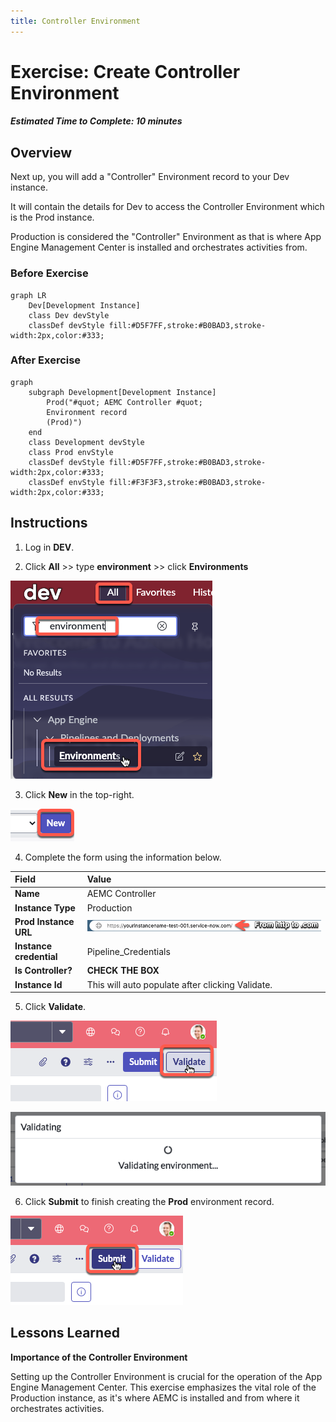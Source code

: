 ```yaml
---
title: Controller Environment
---
```


# Exercise: Create Controller Environment

##### Estimated Time to Complete: 10 minutes

## Overview

Next up, you will add a "Controller" Environment record to your Dev instance.  

It will contain the details for Dev to access the Controller Environment which is the Prod instance.

Production is considered the "Controller" Environment as that is where App Engine Management Center is installed and orchestrates activities from. 


### Before Exercise
``` mermaid
graph LR
    Dev[Development Instance]
    class Dev devStyle
    classDef devStyle fill:#D5F7FF,stroke:#B0BAD3,stroke-width:2px,color:#333;
```


### After Exercise

``` mermaid
graph 
    subgraph Development[Development Instance]
        Prod("#quot; AEMC Controller #quot;
        Environment record
        (Prod)")
    end
    class Development devStyle
    class Prod envStyle
    classDef devStyle fill:#D5F7FF,stroke:#B0BAD3,stroke-width:2px,color:#333;
    classDef envStyle fill:#F3F3F3,stroke:#B0BAD3,stroke-width:2px,color:#333;
```


## Instructions

1. Log in **DEV**.


2. Click **All** >> type **environment** >> click **Environments** 

![relative](../../assets/images/2023-07-05-09-45-11.png)

3. Click **New** in the top-right.

![relative](../../assets/images/2023-06-30-15-19-10.png)

4. Complete the form using the information below. 

|Field | Value 
|:---|:---
|**Name** | AEMC Controller 
|**Instance Type**| Production 
|**Prod Instance URL** | ![](../assets/images/2023-08-10-13-17-01.png)
|**Instance credential** | Pipeline_Credentials 
|**Is Controller?** | **CHECK THE BOX**
|**Instance Id** | This will auto populate after clicking Validate.

5. Click **Validate**.

![relative](../../assets/images/2023-07-11-16-01-35.png)

![relative](../../assets/images/2023-07-05-13-56-23.png)

6. Click **Submit** to finish creating the **Prod** environment record.

![relative](../../assets/images/2023-07-11-15-59-53.png)

## Lessons Learned

 **Importance of the Controller Environment**
 
 Setting up the Controller Environment is crucial for the operation of the App Engine Management Center. This exercise emphasizes the vital role of the Production instance, as it's where AEMC is installed and from where it orchestrates activities.
